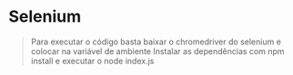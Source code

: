 # Selenium
> Para executar o código basta baixar o chromedriver do selenium e colocar na variável de ambiente
> Instalar as dependências com npm install e executar o node index.js

